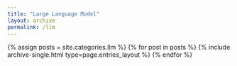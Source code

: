 ```yaml
---
title: "Large Language Model"
layout: archive
permalink: /llm
---
```



{% assign posts = site.categories.llm %}
{% for post in posts %} {% include archive-single.html type=page.entries_layout %} {% endfor %}
